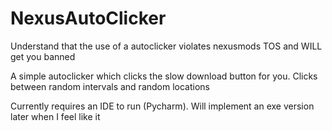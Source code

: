 # NexusAutoClicker

 Understand that the use of a autoclicker violates nexusmods TOS and WILL get you banned

 A simple autoclicker which clicks the slow download button for you. Clicks between random intervals and random locations 
 
 Currently requires an IDE to run (Pycharm). Will implement an exe version later when I feel like it
 

